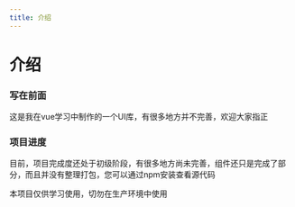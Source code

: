 ```yaml
---
title: 介绍
---
```

# 介绍

### 写在前面

这是我在vue学习中制作的一个UI库，有很多地方并不完善，欢迎大家指正

### 项目进度

目前，项目完成度还处于初级阶段，有很多地方尚未完善，组件还只是完成了部分，而且并没有整理打包，您可以通过npm安装查看源代码

本项目仅供学习使用，切勿在生产环境中使用